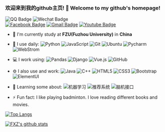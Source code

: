 ### 欢迎来到我的github主页! 👋 Welcome to my github's homepage!

![QQ Badge](https://img.shields.io/badge/-QQ:273332683-darkred?style=plastic&logo=QQ&logoColor=white)
![Wechat Badge](https://img.shields.io/badge/-q273332683-white?style=plastic&logo=wechat)
<br />
[![Facebook Badge](https://img.shields.io/badge/-xiangzhen%20fang-blue?style=plastic&logo=Facebook&logoColor=white&link=https://www.facebook.com/xiangzhen.fang.3/)](https://www.facebook.com/xiangzhen.fang.3/)
[![Gmail Badge](https://img.shields.io/badge/-abc273332683@gmail.com-c14438?style=plastic&logo=Gmail&logoColor=white&link=mailto:abc273332683@gmail.com)](mailto:abc273332683@gmail.com)
[![Youtube Badge](https://img.shields.io/badge/-xiangzhen%20Fang-darkred?style=plastic&logo=youtube&logoColor=white&link=https://www.youtube.com/channel/UC6htrswyFCAXSdfdpOqjsjQ)](https://www.youtube.com/channel/UC6htrswyFCAXSdfdpOqjsjQ/)

- 🏢 I'm currently study at **FZU(Fuzhou University)** in **China**
- 🚀 I use daily:
  ![Python](https://img.shields.io/badge/-Python-8fcfd1?style=plastic&logo=Python)
  ![JavaScript](https://img.shields.io/badge/-JavaScript-black?style=plastic&logo=javascript)
  ![Git](https://img.shields.io/badge/-Git-black?style=plastic&logo=git)
  ![Ubuntu](https://img.shields.io/badge/-Ubuntu-blasck?style=plastic&logo=Ubuntu)
  ![Pycharm](https://img.shields.io/badge/-Pycharm-000000?style=plastic&logo=pycharm)
  ![WebStrom](https://img.shields.io/badge/-WebStorm-007ACC?style=plastic&logo=webstorm)
  
- 💻 I work using:
  ![Pandas](https://img.shields.io/badge/-Pandas-394989?style=plastic&logo=Pandas)
  ![Django](https://img.shields.io/badge/-Django-092E20?style=plastic&logo=Django)
  ![Vue.js](https://img.shields.io/badge/-Vue-000000?style=plastic&logo=vue.js)
  ![GitHub](https://img.shields.io/badge/-GitHub-181717?style=plastic&logo=github)

- ⚙️ I also use and work: 
  ![Java](https://img.shields.io/badge/-java-3f4441?style=plastic&logo=java) 
  ![C++](https://img.shields.io/badge/-C++-00599C?style=plastic&logo=c)
  ![HTML5](https://img.shields.io/badge/-HTML5-E34F26?style=plastic&logo=html5&logoColor=white)
  ![CSS3](https://img.shields.io/badge/-CSS3-1572B6?style=plastic&logo=css3)
  ![Bootstrap](https://img.shields.io/badge/-Bootstrap-563D7C?style=plastic&logo=bootstrap)
  ![ElementUI](https://img.shields.io/badge/-ElementUI-E10098?style=plastic&logo=element)
  
- 🌱 Learning some about:
  ![机器学习](https://img.shields.io/badge/-Machine%20Learning-E10098?style=plastic)
  ![推荐系统](https://img.shields.io/badge/-Recommend%20System-black?style=plastic) 
  ![脑机接口](https://img.shields.io/badge/-Brain%20Competer%20Interface-c7b198?style=plastic) 
  
- ⚡️ Fun fact: I like playing badminton. I love reading different books and movies.

[![Top Langs](https://github-readme-stats.vercel.app/api/top-langs/?username=Iamfxz&layout=compact&hide=jupyter%20notebook)](https://github.com/anuraghazra/github-readme-stats)

[![FXZ's github stats](https://github-readme-stats.vercel.app/api?username=Iamfxz&count_private=true&show_icons=true&theme=radical&bg_color=30,e96443,904e95&title_color=fff&text_color=fff)](https://github.com/anuraghazra/github-readme-stats)


<!--
**Iamfxz/Iamfxz** is a ✨ _special_ ✨ repository because its `README.md` (this file) appears on your GitHub profile.

Here are some ideas to get you started:

- 🔭 I’m currently working on ...
- 🌱 I’m currently learning ...
- 👯 I’m looking to collaborate on ...
- 🤔 I’m looking for help with ...
- 💬 Ask me about ...
- 📫 How to reach me: ...
- 😄 Pronouns: ...
- ⚡ Fun fact: ...
-->
